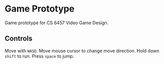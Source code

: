 # Game Prototype
Game prototype for CS 6457 Video Game Design.

## Controls
Move with `WASD`. Move mouse cursor to change move direction. Hold down `shift` to run. Press `space` to jump.
